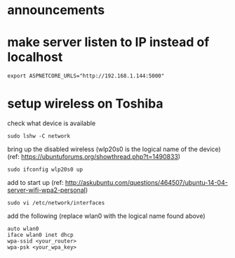 # announcements

# make server listen to IP instead of localhost
```
export ASPNETCORE_URLS="http://192.168.1.144:5000"
```

# setup wireless on Toshiba

check what device is available
```
sudo lshw -C network
```

bring up the disabled wireless (wlp20s0 is the logical name of the device) (ref: https://ubuntuforums.org/showthread.php?t=1490833)
```
sudo ifconfig wlp20s0 up
```

add to start up (ref: http://askubuntu.com/questions/464507/ubuntu-14-04-server-wifi-wpa2-personal)
```
sudo vi /etc/network/interfaces
```

add the following (replace wlan0 with the logical name found above)
```
auto wlan0
iface wlan0 inet dhcp
wpa-ssid <your_router>
wpa-psk <your_wpa_key>
```

